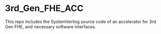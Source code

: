# 3rd_Gen_FHE_ACC
This repo includes the SystemVerilog source code of an accelerator for 3rd Gen FHE, and necessary software interfaces. 
